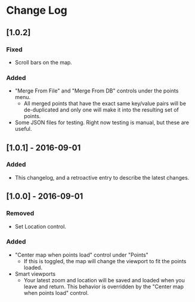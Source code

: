 # Change Log

## [1.0.2]
### Fixed
- Scroll bars on the map.

### Added
- "Merge From File" and "Merge From DB" controls under the points menu.
  - All merged points that have the exact same key/value pairs will be de-duplicated and only one 
  will make it into the resulting set of points.
- Some JSON files for testing.  Right now testing is manual, but these are useful.

## [1.0.1] - 2016-09-01
### Added
- This changelog, and a retroactive entry to describe the latest changes.

## [1.0.0] - 2016-09-01

### Removed
- Set Location control.

### Added
- "Center map when points load" control under "Points"
  - If this is toggled, the map will change the viewport to fit the points loaded. 
- Smart viewports
  - Your latest zoom and location will be saved and loaded when you leave and return.
    This behavior is overridden by the "Center map when points load" control.
